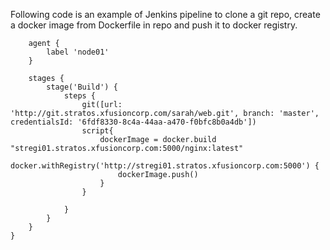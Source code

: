 Following code is an example of Jenkins pipeline to clone a git repo, create a docker image from Dockerfile in repo and push it to docker registry.

```pipeline {
    agent {
        label 'node01'
    }

    stages {
        stage('Build') {
            steps {
                git([url: 'http://git.stratos.xfusioncorp.com/sarah/web.git', branch: 'master', credentialsId: '6fdf8330-8c4a-44aa-a470-f0bfc8b0a4db'])
                script{
                    dockerImage = docker.build "stregi01.stratos.xfusioncorp.com:5000/nginx:latest"
                    docker.withRegistry('http://stregi01.stratos.xfusioncorp.com:5000') {
                        dockerImage.push()
                    }
                } 
                
            }
        }
    }
}
```